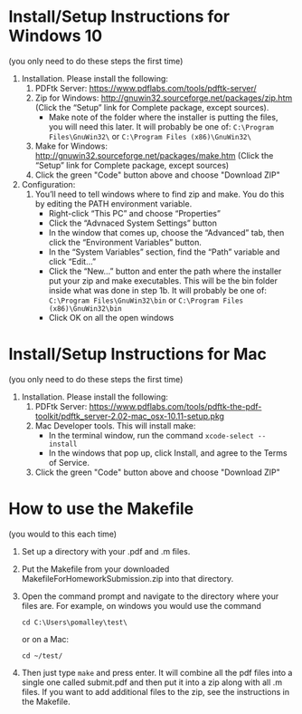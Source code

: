 # Install/Setup Instructions for Windows 10 
(you only need to do these steps the first time)
1.	Installation. Please install the following:
    1.	PDFtk Server: https://www.pdflabs.com/tools/pdftk-server/
    1.	Zip for Windows: http://gnuwin32.sourceforge.net/packages/zip.htm (Click the “Setup” link for Complete package, except sources). 
        *	Make note of the folder where the installer is putting the files, you will need this later. It will probably be one of: `C:\Program Files\GnuWin32\` or `C:\Program Files (x86)\GnuWin32\`
    1.  Make for Windows: http://gnuwin32.sourceforge.net/packages/make.htm (Click the “Setup” link for Complete package, except sources)
    1. Click the green "Code" button above and choose "Download ZIP"
1.	Configuration:
    1.	You’ll need to tell windows where to find zip and make. You do this by editing the PATH environment variable.
        *	Right-click “This PC” and choose “Properties”
        *	Click the “Advnaced System Settings” button
        *	In the window that comes up, choose the “Advanced” tab, then click the “Environment Variables” button.
        *	In the “System Variables” section, find the “Path” variable and click “Edit…”
        *	Click the “New…” button and enter the path where the installer put your zip and make executables. This will be the bin folder inside what was done in step 1b. It will probably be one of: `C:\Program Files\GnuWin32\bin` or `C:\Program Files (x86)\GnuWin32\bin`
        *	Click OK on all the open windows

# Install/Setup Instructions for Mac
(you only need to do these steps the first time)
1.	Installation. Please install the following:
    1. PDFtk Server: https://www.pdflabs.com/tools/pdftk-the-pdf-toolkit/pdftk_server-2.02-mac_osx-10.11-setup.pkg
    1. Mac Developer tools. This will install make:
        * In the terminal window, run the command `xcode-select --install`
        * In the windows that pop up, click Install, and agree to the Terms of Service.
    1. Click the green "Code" button above and choose "Download ZIP"
# How to use the Makefile
(you would to this each time)
1.	Set up a directory with your .pdf and .m files. 
1.  Put the Makefile from your downloaded MakefileForHomeworkSubmission.zip into that directory. 
1.	Open the command prompt and navigate to the directory where your files are. For example, on windows you would use the command
    ```
    cd C:\Users\pomalley\test\
    ```
    or on a Mac:
    ```
    cd ~/test/
    ```

1.	Then just type `make` and press enter. It will combine all the pdf files into a single one called submit.pdf and then put it into a zip along with all .m files. If you want to add additional files to the zip, see the instructions in the Makefile. 
